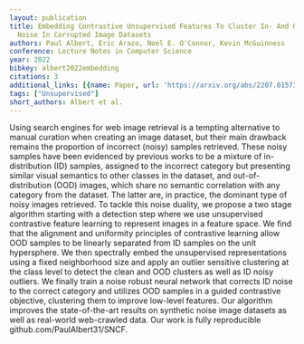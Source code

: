 ```yaml
---
layout: publication
title: Embedding Contrastive Unsupervised Features To Cluster In- And Out-of-distribution
  Noise In Corrupted Image Datasets
authors: Paul Albert, Eric Arazo, Noel E. O'Connor, Kevin McGuinness
conference: Lecture Notes in Computer Science
year: 2022
bibkey: albert2022embedding
citations: 3
additional_links: [{name: Paper, url: 'https://arxiv.org/abs/2207.01573'}]
tags: ["Unsupervised"]
short_authors: Albert et al.
---
```

Using search engines for web image retrieval is a tempting alternative to
manual curation when creating an image dataset, but their main drawback remains
the proportion of incorrect (noisy) samples retrieved. These noisy samples have
been evidenced by previous works to be a mixture of in-distribution (ID)
samples, assigned to the incorrect category but presenting similar visual
semantics to other classes in the dataset, and out-of-distribution (OOD)
images, which share no semantic correlation with any category from the dataset.
The latter are, in practice, the dominant type of noisy images retrieved. To
tackle this noise duality, we propose a two stage algorithm starting with a
detection step where we use unsupervised contrastive feature learning to
represent images in a feature space. We find that the alignment and uniformity
principles of contrastive learning allow OOD samples to be linearly separated
from ID samples on the unit hypersphere. We then spectrally embed the
unsupervised representations using a fixed neighborhood size and apply an
outlier sensitive clustering at the class level to detect the clean and OOD
clusters as well as ID noisy outliers. We finally train a noise robust neural
network that corrects ID noise to the correct category and utilizes OOD samples
in a guided contrastive objective, clustering them to improve low-level
features. Our algorithm improves the state-of-the-art results on synthetic
noise image datasets as well as real-world web-crawled data. Our work is fully
reproducible github.com/PaulAlbert31/SNCF.